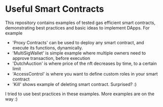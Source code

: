 # Useful Smart Contracts

This repository contains examples of tested gas efficient smart contracts, demonstrating best practices and
basic ideas to implement DApps. For example 

- 'Proxy Contracts' can be used to deploy any smart contract, and execute its functions, dynamically.
- 'MultiSigWallet' is simple example where multiple owners need to approve transaction, before execution
- 'DutchAuction' is where price of the nft decreases by time, to a certain limit
- 'AccessControl' is where you want to define custom roles in your smart contract
- 'Kill' shows example of deleting smart contract. Surprised? :)


I tried to use best practices in these examples. More examples are on the way :)